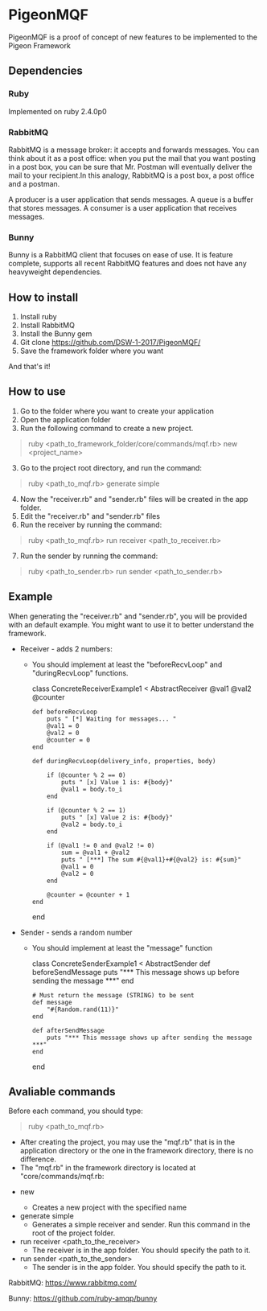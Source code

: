 # PigeonMQF

PigeonMQF is a proof of concept of new features to be implemented to the Pigeon Framework


## Dependencies

### Ruby
Implemented on ruby 2.4.0p0

### RabbitMQ
RabbitMQ is a message broker: it accepts and forwards messages. You can think about it as a post office: when you put the mail that you want posting in a post box, you can be sure that Mr. Postman will eventually deliver the mail to your recipient.In this analogy, RabbitMQ is a post box, a post office and a postman.

A producer is a user application that sends messages. A queue is a buffer that stores messages. A consumer is a user application that receives messages.

### Bunny
Bunny is a RabbitMQ client that focuses on ease of use. It is feature complete, supports all recent RabbitMQ features and does not have any heavyweight dependencies.

## How to install
1. Install ruby
2. Install RabbitMQ
3. Install the Bunny gem
4. Git clone https://github.com/DSW-1-2017/PigeonMQF/
5. Save the framework folder where you want

And that's it!

## How to use

1. Go to the folder where you want to create your application
2. Open the application folder
2. Run the following command to create a new project.
  
  > ruby  <path_to_framework_folder/core/commands/mqf.rb>   new   <project_name>
3. Go to the project root directory, and run the command:
  
  > ruby <path_to_mqf.rb> generate simple
4. Now the "receiver.rb" and "sender.rb" files will be created in the app folder.
5. Edit the "receiver.rb" and "sender.rb" files
6. Run the receiver by running the command:
  
  > ruby <path_to_mqf.rb> run receiver <path_to_receiver.rb>
7. Run the sender by running the command:
  
  > ruby <path_to_sender.rb> run sender <path_to_sender.rb>
  
## Example

When generating the "receiver.rb" and "sender.rb", you will be provided with an default example. You might want to use it to better understand the framework.

* Receiver - adds 2 numbers:
  - You should implement at least the "beforeRecvLoop" and "duringRecvLoop" functions.


	class ConcreteReceiverExample1 < AbstractReceiver
		@val1
		@val2
		@counter

		def beforeRecvLoop
			puts " [*] Waiting for messages... "
			@val1 = 0
			@val2 = 0
			@counter = 0
		end

		def duringRecvLoop(delivery_info, properties, body)

			if (@counter % 2 == 0)
				puts " [x] Value 1 is: #{body}"
				@val1 = body.to_i
			end

			if (@counter % 2 == 1)
				puts " [x] Value 2 is: #{body}"
				@val2 = body.to_i
			end

			if (@val1 != 0 and @val2 != 0)
				sum = @val1 + @val2
				puts " [***] The sum #{@val1}+#{@val2} is: #{sum}"
				@val1 = 0
				@val2 = 0
			end

			@counter = @counter + 1
		end
	end

* Sender - sends a random number
  - You should implement at least the "message" function
  
  
	class ConcreteSenderExample1 < AbstractSender
		def beforeSendMessage
			puts "*** This message shows up before sending the message ***"
		end

		# Must return the message (STRING) to be sent
		def message 
			"#{Random.rand(11)}"
		end

		def afterSendMessage
			puts "*** This message shows up after sending the message ***"
		end	
	end


## Avaliable commands

Before each command, you should type:
  
  > ruby <path_to_mqf.rb>
  - After creating the project, you may use the "mqf.rb" that is in the application directory or the one in the framework directory, there is no difference.
  - The "mqf.rb" in the framework directory is located at "core/commands/mqf.rb:
  
* new <project name> 
  - Creates a new project with the specified name
* generate simple
  - Generates a simple receiver and sender. Run this command in the root of the project folder.
* run receiver <path_to_the_receiver>
  - The receiver is in the app folder. You should specify the path to it.
* run sender <path_to_the_sender>
  - The sender is in the app folder. You should specify the path to it.

RabbitMQ: https://www.rabbitmq.com/

Bunny: https://github.com/ruby-amqp/bunny
